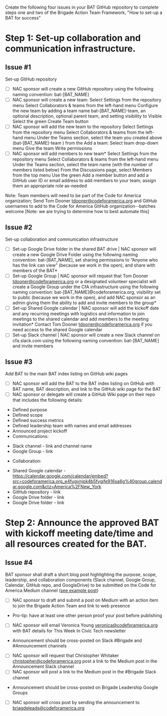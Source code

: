 Create the following four issues in your BAT GitHub repository to complete steps one and two of the Brigade Action Team Framework, "How to set-up a BAT for success" 

# Step 1: Set-up collaboration and communication infrastructure.

## Issue #1
Set-up GitHub repository 
- [ ] NAC sponsor will create a new GitHub repository using the following naming convention: bat-[BAT_NAME]
- [ ] NAC sponsor will create a new team:
Select Settings from the repository menu
Select Collaborators & teams from the left-hand menu
Configure the new team by adding a team name bat-[BAT_NAME]-team, an optional description, optional parent team, and setting visibility to Visible
Select the green Create Team button
- [ ] NAC sponsor will add the new team to the repository
Select Settings from the repository menu
Select Collaborators & teams from the left-hand menu
Under the Teams section, select the team you created above (bat-[BAT_NAME]-team ) from the Add a team: Select team drop-down menu
Give the team Write permissions
- [ ] NAC sponsor will add members to new team*
Select Settings from the repository menu
Select Collaborators & teams from the left-hand menu
Under the Teams section, select the team name (with the number of members listed below)
From the Discussions page, select Members from the top menu
Use the green Add a member button and add a GitHub user ID or email address to add members to your team; assign them an appropriate role as-needed

Note: Team members will need to be part of the Code for America organization; Send Tom Dooner <tdooner@codeforamerica.org> and GitHub usernames to add to the Code for America GitHub organization--batches welcome [Note: we are trying to determine how to best automate this]

## Issue #2
Set-up collaboration and communication infrastructure

- [ ] Set-up Google Drive folder in the shared BAT drive | NAC sponsor will create a new Google Drive Folder using the following naming convention: bat-[BAT_NAME], set sharing permissions to “Anyone who has the link can view” (because we work in the open), and share with members of the BAT*
- [ ] Set-up Google Group | NAC sponsor will request that Tom Dooner <tdooner@codeforamerica.org> or a designated volunteer specialist will create a Google Group under the CfA infrastructure using the following naming convention: bat-[BAT_NAME]@codeforamerica.org, visibility set to public (because we work in the open), and add NAC sponsor as an admin giving them the ability to add and invite members to the group*
- [ ] Set-up Shared Google calendar | NAC sponsor will add the kickoff date and any recurring meetings with logistics and information to join meetings to the shared calendar and add members to the meeting invitation*
Contact Tom Dooner <tdooner@codeforamerica.org> if you need access to the shared Google calendar
- [ ] Set-up Slack channel | NAC sponsor will create a new Slack channel on cfa.slack.com using the following naming convention: bat-[BAT_NAME] and invite members

## Issue #3
Add BAT to the main BAT index listing on GitHub wiki pages
- [ ] NAC sponsor will add the BAT to the BAT index listing on GitHub with BAT name, BAT description, and link to the GitHub wiki page for the BAT
- [ ] NAC sponsor or delegate will create a GitHub Wiki page on their repo that includes the following details:
* Defined purpose
* Defined scope
* Defined success metrics
* Defined leadership team with names and email addresses
* Announced project kickoff
* Communications:
 - Slack channel - link and channel name
 - Google Group - link
* Collaboration:
 - Shared Google calendar - https://calendar.google.com/calendar/embed?src=codeforamerica.org_e4fugvnjpk4b5fvgjfe916sa6g%40group.calendar.google.com&ctz=America%2FNew_York 
 - GitHub repository - link 
 - Google Drive folder - link
 - Google Drive folder - link

# Step 2: Announce the approved BAT with kickoff meeting date/time and all resources created for the BAT.

## Issue #4
BAT sponsor shall draft a short blog post highlighting the purpose, scope, leadership, and collaboration components (Slack channel, Google Group, Calendar, GitHub repo, and GoogleDrive) to be submitted on the Code for America Medium channel ([see example post](https://docs.google.com/document/d/1dPXqg-5jhoRD4WPtINGhURYK89JxdsgqhdBvjUlrGk8/edit#heading=h.g8jokk3g5d7t))
- [ ] NAC sponsor to draft and submit a post on Medium with an action item to join the Brigade Action Team and link to web presence
- Pro-tip:  have at least one other person proof your post before publishing
- [ ] NAC sponsor will email Veronica Young <veronica@codeforamerica.org> with BAT details for This Week In Civic Tech newsletter
- Announcement should be cross-posted on Slack #Brigade and #Announcement channels
- [ ] NAC sponsor will request that Christopher Whitaker <christopher@codeforamerica.org> post a link to the Medium post in the Announcement Slack channel
- [ ] NAC sponsor will post a link to the Medium post in the #Brigade Slack channel
- Announcement should be cross-posted on Brigade Leadership Google Groups 
- [ ] NAC sponsor will cross post by sending the announcement to briagdeleads@codeforamerica.org 


